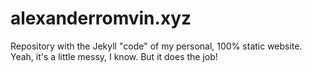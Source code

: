 # alexanderromvin.xyz

Repository with the Jekyll "code" of my personal, 100% static website. Yeah, it's a little messy, I know. But it does the job!
